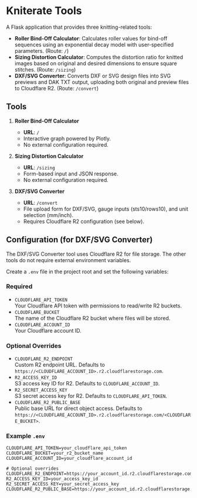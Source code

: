 # Kniterate Tools

A Flask application that provides three knitting-related tools:

- **Roller Bind-Off Calculator**: Calculates roller values for bind-off sequences using an exponential decay model with user-specified parameters. (Route: `/`)
- **Sizing Distortion Calculator**: Computes the distortion ratio for knitted images based on original and desired dimensions to ensure square stitches. (Route: `/sizing`)
- **DXF/SVG Converter**: Converts DXF or SVG design files into SVG previews and DAK TXT output, uploading both original and preview files to Cloudflare R2. (Route: `/convert`)

## Tools

1. **Roller Bind-Off Calculator**
   - **URL**: `/`
   - Interactive graph powered by Plotly.
   - No external configuration required.

2. **Sizing Distortion Calculator**
   - **URL**: `/sizing`
   - Form-based input and JSON response.
   - No external configuration required.

3. **DXF/SVG Converter**
   - **URL**: `/convert`
   - File upload form for DXF/SVG, gauge inputs (sts10/rows10), and unit selection (mm/inch).
   - Requires Cloudflare R2 configuration (see below).

## Configuration (for DXF/SVG Converter)

The DXF/SVG Converter tool uses Cloudflare R2 for file storage. The other tools do not require external environment variables.

Create a `.env` file in the project root and set the following variables:

### Required

- `CLOUDFLARE_API_TOKEN`  
  Your Cloudflare API token with permissions to read/write R2 buckets.
- `CLOUDFLARE_BUCKET`  
  The name of the Cloudflare R2 bucket where files will be stored.
- `CLOUDFLARE_ACCOUNT_ID`  
  Your Cloudflare account ID.

### Optional Overrides

- `CLOUDFLARE_R2_ENDPOINT`  
  Custom R2 endpoint URL. Defaults to `https://<CLOUDFLARE_ACCOUNT_ID>.r2.cloudflarestorage.com`.
- `R2_ACCESS_KEY_ID`  
  S3 access key ID for R2. Defaults to `CLOUDFLARE_ACCOUNT_ID`.
- `R2_SECRET_ACCESS_KEY`  
  S3 secret access key for R2. Defaults to `CLOUDFLARE_API_TOKEN`.
- `CLOUDFLARE_R2_PUBLIC_BASE`  
  Public base URL for direct object access. Defaults to `https://<CLOUDFLARE_ACCOUNT_ID>.r2.cloudflarestorage.com/<CLOUDFLARE_BUCKET>`.

### Example `.env`

```env
CLOUDFLARE_API_TOKEN=your_cloudflare_api_token
CLOUDFLARE_BUCKET=your_r2_bucket_name
CLOUDFLARE_ACCOUNT_ID=your_cloudflare_account_id

# Optional overrides
CLOUDFLARE_R2_ENDPOINT=https://your_account_id.r2.cloudflarestorage.com
R2_ACCESS_KEY_ID=your_access_key_id
R2_SECRET_ACCESS_KEY=your_secret_access_key
CLOUDFLARE_R2_PUBLIC_BASE=https://your_account_id.r2.cloudflarestorage.com/your_bucket_name
``` 